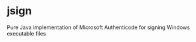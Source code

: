 jsign
=====

Pure Java implementation of Microsoft Authenticode for signing Windows executable files